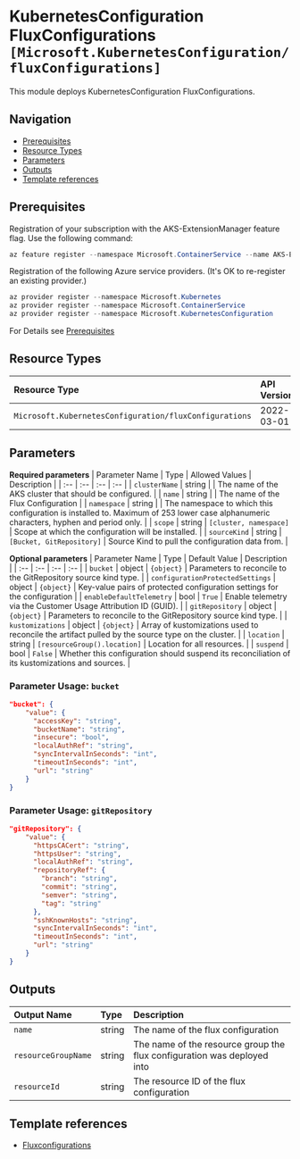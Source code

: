# KubernetesConfiguration FluxConfigurations `[Microsoft.KubernetesConfiguration/fluxConfigurations]`

This module deploys KubernetesConfiguration FluxConfigurations.

## Navigation

- [Prerequisites](#Prerequisites)
- [Resource Types](#Resource-Types)
- [Parameters](#Parameters)
- [Outputs](#Outputs)
- [Template references](#Template-references)

## Prerequisites

Registration of your subscription with the AKS-ExtensionManager feature flag. Use the following command:

```powershell
az feature register --namespace Microsoft.ContainerService --name AKS-ExtensionManager
```

Registration of the following Azure service providers. (It's OK to re-register an existing provider.)

```powershell
az provider register --namespace Microsoft.Kubernetes
az provider register --namespace Microsoft.ContainerService
az provider register --namespace Microsoft.KubernetesConfiguration
```

For Details see [Prerequisites](https://docs.microsoft.com/en-us/azure/azure-arc/kubernetes/tutorial-use-gitops-flux2)

## Resource Types

| Resource Type | API Version |
| :-- | :-- |
| `Microsoft.KubernetesConfiguration/fluxConfigurations` | 2022-03-01 |

## Parameters

**Required parameters**
| Parameter Name | Type | Allowed Values | Description |
| :-- | :-- | :-- | :-- |
| `clusterName` | string |  | The name of the AKS cluster that should be configured. |
| `name` | string |  | The name of the Flux Configuration |
| `namespace` | string |  | The namespace to which this configuration is installed to. Maximum of 253 lower case alphanumeric characters, hyphen and period only. |
| `scope` | string | `[cluster, namespace]` | Scope at which the configuration will be installed. |
| `sourceKind` | string | `[Bucket, GitRepository]` | Source Kind to pull the configuration data from. |

**Optional parameters**
| Parameter Name | Type | Default Value | Description |
| :-- | :-- | :-- | :-- |
| `bucket` | object | `{object}` | Parameters to reconcile to the GitRepository source kind type. |
| `configurationProtectedSettings` | object | `{object}` | Key-value pairs of protected configuration settings for the configuration |
| `enableDefaultTelemetry` | bool | `True` | Enable telemetry via the Customer Usage Attribution ID (GUID). |
| `gitRepository` | object | `{object}` | Parameters to reconcile to the GitRepository source kind type. |
| `kustomizations` | object | `{object}` | Array of kustomizations used to reconcile the artifact pulled by the source type on the cluster. |
| `location` | string | `[resourceGroup().location]` | Location for all resources. |
| `suspend` | bool | `False` | Whether this configuration should suspend its reconciliation of its kustomizations and sources. |


### Parameter Usage: `bucket`

```json
"bucket": {
    "value": {
      "accessKey": "string",
      "bucketName": "string",
      "insecure": "bool",
      "localAuthRef": "string",
      "syncIntervalInSeconds": "int",
      "timeoutInSeconds": "int",
      "url": "string"
    }
}
```

### Parameter Usage: `gitRepository`

```json
"gitRepository": {
    "value": {
      "httpsCACert": "string",
      "httpsUser": "string",
      "localAuthRef": "string",
      "repositoryRef": {
        "branch": "string",
        "commit": "string",
        "semver": "string",
        "tag": "string"
      },
      "sshKnownHosts": "string",
      "syncIntervalInSeconds": "int",
      "timeoutInSeconds": "int",
      "url": "string"
    }
}
```

## Outputs

| Output Name | Type | Description |
| :-- | :-- | :-- |
| `name` | string | The name of the flux configuration |
| `resourceGroupName` | string | The name of the resource group the flux configuration was deployed into |
| `resourceId` | string | The resource ID of the flux configuration |

## Template references

- [Fluxconfigurations](https://docs.microsoft.com/en-us/azure/templates/Microsoft.KubernetesConfiguration/2022-03-01/fluxConfigurations)
